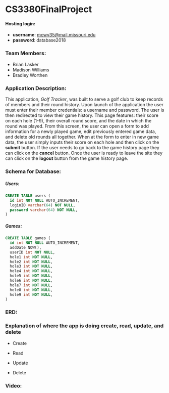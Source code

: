 # CS3380FinalProject

#### Hosting login:
* **username**: mcwv35@mail.missouri.edu
* **password**: database2018


### Team Members: 
* Brian Lasker
* Madison Williams
* Bradley Worthen

### Application Description: 
This application, *Golf Tracker*, was built to serve a golf club to keep records of members and their round history. Upon launch of the application the user must enter their member credentials: a username and password. The user is then redirected to view their game history. This page features: their score on each hole (1-9), their overall round score, and the date in which the round was played. From this screen, the user can open a form to add information for a newly played game, edit previously entered game data, and delete old rounds all together. When at the form to enter in new game data, the user simply inputs their score on each hole and then click on the **submit** button. If the user needs to go back to the game history page they can click on the **cancel** button. Once the user is ready to leave the site they can click on the **logout** button from the game history page.

### Schema for Database: 

##### Users: 
```SQL
CREATE TABLE users (
  id int NOT NULL AUTO_INCREMENT,
  loginID varchar(64) NOT NULL,
  password varchar(64) NOT NULL,
)
```

##### Games: 
```SQL
CREATE TABLE games (
  id int NOT NULL AUTO_INCREMENT,
  addDate NOW(),
  userID int NOT NULL,
  hole1 int NOT NULL,
  hole2 int NOT NULL,
  hole3 int NOT NULL,
  hole4 int NOT NULL,
  hole5 int NOT NULL,
  hole6 int NOT NULL,
  hole7 int NOT NULL,
  hole8 int NOT NULL,
  hole9 int NOT NULL,
)
```

### ERD: 

### Explanation of where the app is doing create, read, update, and delete
* Create

* Read

* Update

* Delete


### Video: 

